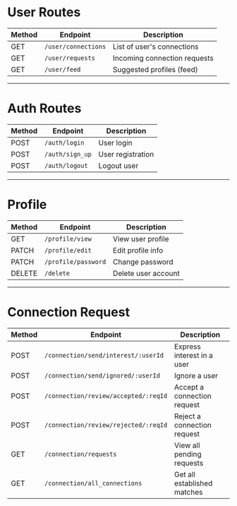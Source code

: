 # User Routes
| Method | Endpoint            | Description                  |
| ------ | ------------------- | ---------------------------- |
| GET    | `/user/connections` | List of user's connections   |
| GET    | `/user/requests`    | Incoming connection requests |
| GET    | `/user/feed`        | Suggested profiles (feed)    |

______________________________________________________________________________

# Auth Routes
| Method | Endpoint        | Description       |
| ------ | --------------- | ----------------- |
| POST   | `/auth/login`   | User login        |
| POST   | `/auth/sign_up` | User registration |
| POST   | `/auth/logout`  | Logout user       |

______________________________________________________________________________

# Profile
| Method | Endpoint            | Description         |
| ------ | ------------------- | ------------------- |
| GET    | `/profile/view`     | View user profile   |
| PATCH  | `/profile/edit`     | Edit profile info   |
| PATCH  | `/profile/password` | Change password     |
| DELETE | `/delete`           | Delete user account |

______________________________________________________________________________

# Connection Request
| Method | Endpoint                             | Description                 |
| ------ | ------------------------------------ | --------------------------- |
| POST   | `/connection/send/interest/:userId`  | Express interest in a user  |
| POST   | `/connection/send/ignored/:userId`   | Ignore a user               |
| POST   | `/connection/review/accepted/:reqId` | Accept a connection request |
| POST   | `/connection/review/rejected/:reqId` | Reject a connection request |
| GET    | `/connection/requests`               | View all pending requests   |
| GET    | `/connection/all_connections`        | Get all established matches |
